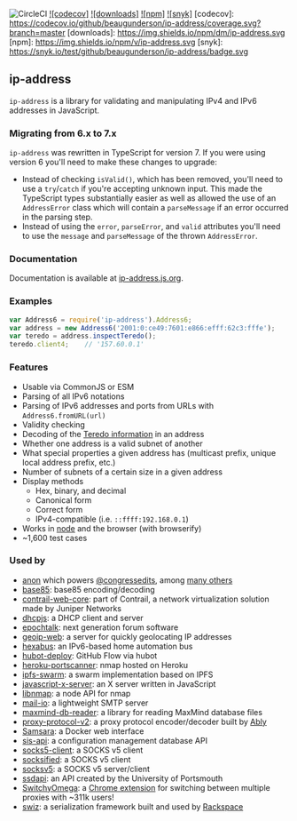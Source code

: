 ![CircleCI](https://img.shields.io/circleci/build/github/beaugunderson/ip-address)
[![codecov]](https://codecov.io/github/beaugunderson/ip-address?branch=master)
[![downloads]](https://www.npmjs.com/package/ip-address)
[![npm]](https://www.npmjs.com/package/ip-address)
[![snyk]](https://snyk.io/test/github/beaugunderson/ip-address)
[codecov]: https://codecov.io/github/beaugunderson/ip-address/coverage.svg?branch=master
[downloads]: https://img.shields.io/npm/dm/ip-address.svg
[npm]: https://img.shields.io/npm/v/ip-address.svg
[snyk]: https://snyk.io/test/github/beaugunderson/ip-address/badge.svg
## ip-address
`ip-address` is a library for validating and manipulating IPv4 and IPv6
addresses in JavaScript.
### Migrating from 6.x to 7.x
`ip-address` was rewritten in TypeScript for version 7. If you were using
version 6 you'll need to make these changes to upgrade:
- Instead of checking `isValid()`, which has been removed, you'll need to use a
  `try`/`catch` if you're accepting unknown input. This made the TypeScript
  types substantially easier as well as allowed the use of an `AddressError`
  class which will contain a `parseMessage` if an error occurred in the parsing
  step.
- Instead of using the `error`, `parseError`, and `valid` attributes you'll
  need to use the `message` and `parseMessage` of the thrown `AddressError`.
### Documentation
Documentation is available at [ip-address.js.org](http://ip-address.js.org/).
### Examples
```js
var Address6 = require('ip-address').Address6;
var address = new Address6('2001:0:ce49:7601:e866:efff:62c3:fffe');
var teredo = address.inspectTeredo();
teredo.client4;    // '157.60.0.1'
```
### Features
- Usable via CommonJS or ESM
- Parsing of all IPv6 notations
- Parsing of IPv6 addresses and ports from URLs with `Address6.fromURL(url)`
- Validity checking
- Decoding of the [Teredo
  information](http://en.wikipedia.org/wiki/Teredo_tunneling#IPv6_addressing)
  in an address
- Whether one address is a valid subnet of another
- What special properties a given address has (multicast prefix, unique
  local address prefix, etc.)
- Number of subnets of a certain size in a given address
- Display methods
  - Hex, binary, and decimal
  - Canonical form
  - Correct form
  - IPv4-compatible (i.e. `::ffff:192.168.0.1`)
- Works in [node](http://nodejs.org/) and the browser (with browserify)
- ~1,600 test cases
### Used by
- [anon](https://github.com/edsu/anon) which powers
  [@congressedits](https://twitter.com/congressedits), among
  [many others](https://github.com/edsu/anon#community)
- [base85](https://github.com/noseglid/base85): base85 encoding/decoding
- [contrail-web-core](https://github.com/Juniper/contrail-web-core): part of
  Contrail, a network virtualization solution made by Juniper Networks
- [dhcpjs](https://github.com/apaprocki/node-dhcpjs): a DHCP client and server
- [epochtalk](https://github.com/epochtalk/epochtalk): next generation forum
  software
- [geoip-web](https://github.com/tfrce/node-geoip-web): a server for
  quickly geolocating IP addresses
- [hexabus](https://github.com/mysmartgrid/hexabus): an IPv6-based home
  automation bus
- [hubot-deploy](https://github.com/atmos/hubot-deploy): GitHub Flow via hubot
- [heroku-portscanner](https://github.com/robison/heroku-portscanner): nmap
  hosted on Heroku
- [ipfs-swarm](https://github.com/diasdavid/node-ipfs-swarm): a swarm
  implementation based on IPFS
- [javascript-x-server](https://github.com/GothAck/javascript-x-server): an X
  server written in JavaScript
- [libnmap](https://github.com/jas-/node-libnmap): a node API for nmap
- [mail-io](https://github.com/mofux/mail-io): a lightweight SMTP server
- [maxmind-db-reader](https://github.com/PaddeK/node-maxmind-db): a library for
  reading MaxMind database files
- [proxy-protocol-v2](https://github.com/ably/proxy-protocol-v2): a proxy
  protocol encoder/decoder built by [Ably](https://www.ably.io/)
- [Samsara](https://github.com/mariusGundersen/Samsara): a Docker web interface
- [sis-api](https://github.com/sis-cmdb/sis-api): a configuration management
  database API
- [socks5-client](https://github.com/mattcg/socks5-client): a SOCKS v5 client
- [socksified](https://github.com/vially/node-socksified): a SOCKS v5 client
- [socksv5](https://github.com/mscdex/socksv5): a SOCKS v5 server/client
- [ssdapi](https://github.com/rsolomou/ssdapi): an API created by the
  University of Portsmouth
- [SwitchyOmega](https://github.com/FelisCatus/SwitchyOmega): a [Chrome
  extension](https://chrome.google.com/webstore/detail/padekgcemlokbadohgkifijomclgjgif)
  for switching between multiple proxies with ~311k users!
- [swiz](https://github.com/racker/node-swiz): a serialization framework built
  and used by [Rackspace](http://www.rackspace.com/)

